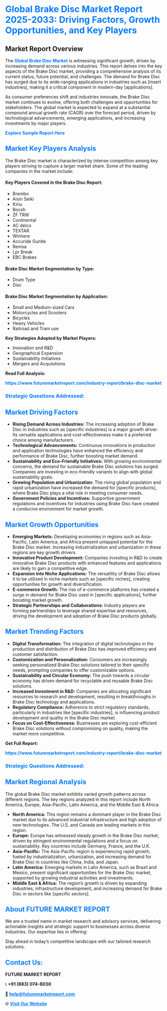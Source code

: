 <h1 style="color: #007BFF;">Global Brake Disc Market Report 2025-2033: Driving Factors, Growth Opportunities, and Key Players</h1>

<section id="overview">
<h2>Market Report Overview</h2>
<p>The <a href="https://www.futuremarketreport.com/industry-report/brake-disc-market" style="color: #007BFF; text-decoration: none;"><strong>Global Brake Disc Market</strong></a> is witnessing significant growth, driven by increasing demand across various industries. This report delves into the key aspects of the Brake Disc market, providing a comprehensive analysis of its current status, future potential, and challenges. The demand for Brake Disc has surged due to its wide-ranging applications in industries such as [insert industries], making it a critical component in modern-day [applications].</p>
<p>As consumer preferences shift and industries innovate, the Brake Disc market continues to evolve, offering both challenges and opportunities for stakeholders. The global market is expected to expand at a substantial compound annual growth rate (CAGR) over the forecast period, driven by technological advancements, emerging applications, and increasing investments by major players.</p>
</section>

<section id="overview">
<p><a href="https://www.futuremarketreport.com/request-sample/reportId=84418" style="color: #007BFF; text-decoration: none;"><strong>Explore Sample Report Here</strong></a></p>
</section>

<section id="key-players">
<h2 style="color: #007BFF;">Market Key Players Analysis</h2>
<p>The Brake Disc market is characterized by intense competition among key players striving to capture a larger market share. Some of the leading companies in the market include:</p>
<h4>Key Players Covered in the Brake Disc Report:</h4>
<ul><li>Brembo</li><li>Aisin Seiki</li><li>Kiriu</li><li>Bocsh</li><li>ZF TRW</li><li>Continental</li><li>AC delco</li><li>TEXTAR</li><li>Winhere</li><li>Accuride Gunite</li><li>Remsa</li><li>Lpr Break</li><li>EBC Brakes</li></ul>
<h4>Brake Disc Market Segmentation by Type:</h4>
<ul><li>Drum Type</li><li>Disc</li></ul>

<h4>Brake Disc Market Segmentation by Application:</h4>
<ul><li>Small and Medium-sized Cars</li><li>Motorcycles and Scooters</li><li>Bicycles</li><li>Heavy Vehicles</li><li>Railroad and Tram use</li></ul>
<p><strong>Key Strategies Adopted by Market Players:</strong></p>
<ul>
<li>Innovation and R&D</li>
<li>Geographical Expansion</li>
<li>Sustainability Initiatives</li>
<li>Mergers and Acquisitions</li>
</ul>
</section>

<section>
<p><strong>Read Full Analysis: </strong></p><a href="https://www.futuremarketreport.com/industry-report/brake-disc-market" style="color: #007BFF; text-decoration: none;"><strong>https://www.futuremarketreport.com/industry-report/brake-disc-market</strong></a>
<h3 style="color: #007BFF;">Strategic Questions Addressed:</h3>
</section>

<section id="driving-factors">
<h2 style="color: #007BFF;">Market Driving Factors</h2>
<ul>
<li><strong>Rising Demand Across Industries:</strong> The increasing adoption of Brake Disc in industries such as [specific industries] is a major growth driver. Its versatile applications and cost-effectiveness make it a preferred choice among manufacturers.</li>
<li><strong>Technological Advancements:</strong> Continuous innovations in production and application technologies have enhanced the efficiency and performance of Brake Disc, further boosting market demand.</li>
<li><strong>Sustainability and Eco-Friendly Initiatives:</strong> With growing environmental concerns, the demand for sustainable Brake Disc solutions has surged. Companies are investing in eco-friendly variants to align with global sustainability goals.</li>
<li><strong>Growing Population and Urbanization:</strong> The rising global population and rapid urbanization have increased the demand for [specific products], where Brake Disc plays a vital role in meeting consumer needs.</li>
<li><strong>Government Policies and Incentives:</strong> Supportive government regulations and incentives for industries using Brake Disc have created a conducive environment for market growth.</li>
</ul>
</section>

<section id="growth-opportunities">
<h2 style="color: #007BFF;">Market Growth Opportunities</h2>
<ul>
<li><strong>Emerging Markets:</strong> Developing economies in regions such as Asia-Pacific, Latin America, and Africa present untapped potential for the Brake Disc market. Increasing industrialization and urbanization in these regions are key growth drivers.</li>
<li><strong>Innovative Product Development:</strong> Companies investing in R&D to create innovative Brake Disc products with enhanced features and applications are likely to gain a competitive edge.</li>
<li><strong>Expansion into Niche Applications:</strong> The versatility of Brake Disc allows it to be utilized in niche markets such as [specific niches], creating opportunities for growth and diversification.</li>
<li><strong>E-commerce Growth:</strong> The rise of e-commerce platforms has created a surge in demand for Brake Disc used in [specific applications], further boosting market growth.</li>
<li><strong>Strategic Partnerships and Collaborations:</strong> Industry players are forming partnerships to leverage shared expertise and resources, driving the development and adoption of Brake Disc products globally.</li>
</ul>
</section>

<section id="trending-factors">
<h2 style="color: #007BFF;">Market Trending Factors</h2>
<ul>
<li><strong>Digital Transformation:</strong> The integration of digital technologies in the production and distribution of Brake Disc has improved efficiency and customer satisfaction.</li>
<li><strong>Customization and Personalization:</strong> Consumers are increasingly seeking personalized Brake Disc solutions tailored to their specific needs, prompting companies to offer customizable options.</li>
<li><strong>Sustainability and Circular Economy:</strong> The push towards a circular economy has driven demand for recyclable and reusable Brake Disc solutions.</li>
<li><strong>Increased Investment in R&D:</strong> Companies are allocating significant resources to research and development, resulting in breakthroughs in Brake Disc technology and applications.</li>
<li><strong>Regulatory Compliance:</strong> Adherence to strict regulatory standards, particularly in industries like [specific industries], is influencing product development and quality in the Brake Disc market.</li>
<li><strong>Focus on Cost-Effectiveness:</strong> Businesses are exploring cost-efficient Brake Disc solutions without compromising on quality, making the market more competitive.</li>
</ul>
</section>

<section>
<p><strong>Get Full Report: </strong></p><a href="https://www.futuremarketreport.com/industry-report/brake-disc-market" style="color: #007BFF; text-decoration: none;"><strong>https://www.futuremarketreport.com/industry-report/brake-disc-market</strong></a>
<h3 style="color: #007BFF;">Strategic Questions Addressed:</h3>
</section>


<section id="regional-analysis">
<h2 style="color: #007BFF;">Market Regional Analysis</h2>
<p>The global Brake Disc market exhibits varied growth patterns across different regions. The key regions analyzed in this report include North America, Europe, Asia-Pacific, Latin America, and the Middle East & Africa:</p>
<ul>
<li><strong>North America:</strong> This region remains a dominant player in the Brake Disc market due to its advanced industrial infrastructure and high adoption of new technologies. The U.S. and Canada are leading markets in this region.</li>
<li><strong>Europe:</strong> Europe has witnessed steady growth in the Brake Disc market, driven by stringent environmental regulations and a focus on sustainability. Key countries include Germany, France, and the U.K.</li>
<li><strong>Asia-Pacific:</strong> The Asia-Pacific region is experiencing rapid growth, fueled by industrialization, urbanization, and increasing demand for Brake Disc in countries like China, India, and Japan.</li>
<li><strong>Latin America:</strong> Emerging markets in Latin America, such as Brazil and Mexico, present significant opportunities for the Brake Disc market, supported by growing industrial activities and investments.</li>
<li><strong>Middle East & Africa:</strong> The region’s growth is driven by expanding industries, infrastructure development, and increasing demand for Brake Disc in sectors like [specific sectors].</li>
</ul>
</section>

<footer>
<h2 style="color: #007BFF;">About FUTURE MARKET REPORT</h2>
<p>We are a trusted name in market research and advisory services, delivering actionable insights and strategic support to businesses across diverse industries. Our expertise lies in offering:</p>

<p>Stay ahead in today’s competitive landscape with our tailored research solutions.</p>

<h2 style="color: #007BFF;">Contact Us:</h2>
<p><strong>FUTURE MARKET REPORT</strong></p>
<p>📞 <strong>+91 (883) 074-8030</strong></p>
<p>📧 <strong><a href="mailto:help@futuremarketreport.com" style="color: #007BFF;">help@futuremarketreport.com</a></strong></p>
<p>🌐 <strong><a href="https://www.futuremarketreport.com/" style="color: #007BFF;">Visit Our Website</a></strong></p>
</footer>